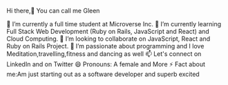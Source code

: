 Hi there,👋 You can call me Gleen

🔭 I’m currently a full time student at Microverse Inc.
🌱 I’m currently learning Full Stack Web Development (Ruby on Rails, JavaScript and React) and Cloud Computing.
👯 I’m looking to collaborate on JavaScript, React and Ruby on Rails Project.
🤔 I’m passionate about programming and I love Meditation,travelling,fitness and dancing as well
📫 Let's connect on LinkedIn and on Twitter
😄 Pronouns: A female and More
⚡ Fact about me:Am just starting out as a software developer and superb excited 

<!---
Gleennkar/Gleennkar is a ✨ special ✨ repository because its `README.md` (this file) appears on your GitHub profile.
You can click the Preview link to take a look at your changes.
--->
